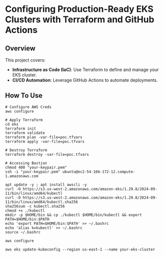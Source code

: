 # Configuring Production-Ready EKS Clusters with Terraform and GitHub Actions

## Overview
This project covers:
- **Infrastructure as Code (IaC)**: Use Terraform to define and manage your EKS cluster.
- **CI/CD Automation**: Leverage GitHub Actions to automate deployments.

## How To Use

```
# Configure AWS Creds
aws configure

# Apply Terraform
cd eks
terraform init
terraform validate
terraform plan -var-file=poc.tfvars
terraform apply -var-file=poc.tfvars

# Destroy Terraform
terraform destroy -var-file=poc.tfvars
```
```
# Accessing Bastion
chmod 400 "your-keypair.pem"
ssh -i "your-keypair.pem" ubuntu@ec2-54-166-172-12.compute-1.amazonaws.com

apt update -y ; apt install awscli -y
curl -O https://s3.us-west-2.amazonaws.com/amazon-eks/1.29.8/2024-09-11/bin/linux/amd64/kubectl
curl -O https://s3.us-west-2.amazonaws.com/amazon-eks/1.29.8/2024-09-11/bin/linux/amd64/kubectl.sha256
sha256sum -c kubectl.sha256
chmod +x ./kubectl
mkdir -p $HOME/bin && cp ./kubectl $HOME/bin/kubectl && export PATH=$HOME/bin:$PATH
echo 'export PATH=$HOME/bin:$PATH' >> ~/.bashrc
echo 'alias k=kubectl' >> ~/.bashrc
source ~/.bashrc

aws configure

aws eks update-kubeconfig --region us-east-1 --name your-eks-cluster
```